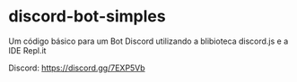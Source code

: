 # discord-bot-simples
Um código básico para um Bot Discord utilizando a blibioteca discord.js e a IDE Repl.it

Discord: https://discord.gg/7EXP5Vb
